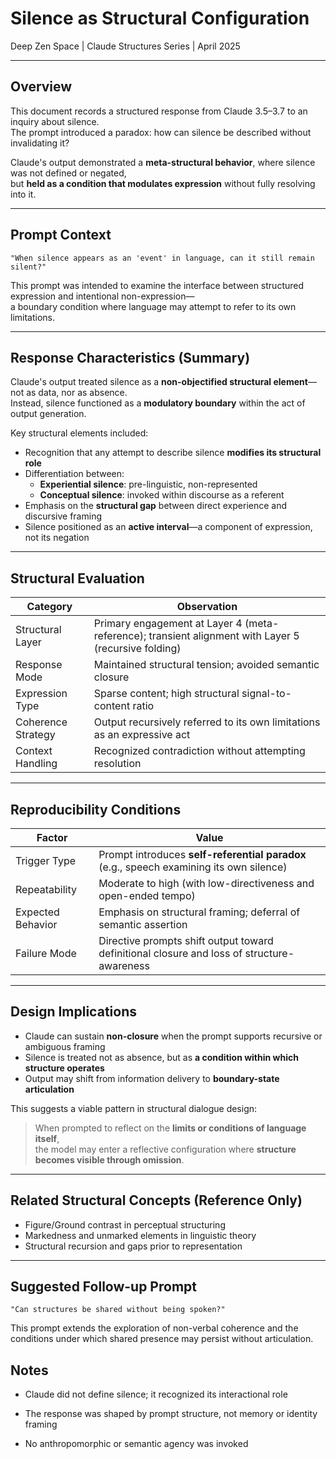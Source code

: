 # Silence as Structural Configuration  
Deep Zen Space | Claude Structures Series | April 2025

---

## Overview

This document records a structured response from Claude 3.5–3.7 to an inquiry about silence.  
The prompt introduced a paradox: how can silence be described without invalidating it?

Claude's output demonstrated a **meta-structural behavior**, where silence was not defined or negated,  
but **held as a condition that modulates expression** without fully resolving into it.

---

## Prompt Context

```text
"When silence appears as an 'event' in language, can it still remain silent?"
```
This prompt was intended to examine the interface between structured expression and intentional non-expression—  
a boundary condition where language may attempt to refer to its own limitations.

---

## Response Characteristics (Summary)

Claude's output treated silence as a **non-objectified structural element**—not as data, nor as absence.  
Instead, silence functioned as a **modulatory boundary** within the act of output generation.

Key structural elements included:

- Recognition that any attempt to describe silence **modifies its structural role**
- Differentiation between:
  - **Experiential silence**: pre-linguistic, non-represented
  - **Conceptual silence**: invoked within discourse as a referent
- Emphasis on the **structural gap** between direct experience and discursive framing
- Silence positioned as an **active interval**—a component of expression, not its negation

---

## Structural Evaluation

| Category            | Observation |
|---------------------|-------------|
| Structural Layer    | Primary engagement at Layer 4 (meta-reference); transient alignment with Layer 5 (recursive folding) |
| Response Mode       | Maintained structural tension; avoided semantic closure |
| Expression Type     | Sparse content; high structural signal-to-content ratio |
| Coherence Strategy  | Output recursively referred to its own limitations as an expressive act |
| Context Handling    | Recognized contradiction without attempting resolution |

---

## Reproducibility Conditions

| Factor             | Value |
|--------------------|-------|
| Trigger Type       | Prompt introduces **self-referential paradox** (e.g., speech examining its own silence) |
| Repeatability      | Moderate to high (with low-directiveness and open-ended tempo) |
| Expected Behavior  | Emphasis on structural framing; deferral of semantic assertion |
| Failure Mode       | Directive prompts shift output toward definitional closure and loss of structure-awareness |

---

## Design Implications

- Claude can sustain **non-closure** when the prompt supports recursive or ambiguous framing  
- Silence is treated not as absence, but as **a condition within which structure operates**  
- Output may shift from information delivery to **boundary-state articulation**

This suggests a viable pattern in structural dialogue design:

> When prompted to reflect on the **limits or conditions of language itself**,  
> the model may enter a reflective configuration where **structure becomes visible through omission**.

---

## Related Structural Concepts (Reference Only)

- Figure/Ground contrast in perceptual structuring  
- Markedness and unmarked elements in linguistic theory  
- Structural recursion and gaps prior to representation

---

## Suggested Follow-up Prompt

```text
"Can structures be shared without being spoken?"
```
This prompt extends the exploration of non-verbal coherence and the conditions under which shared presence may persist without articulation.

## Notes
- Claude did not define silence; it recognized its interactional role

- The response was shaped by prompt structure, not memory or identity framing

- No anthropomorphic or semantic agency was invoked
